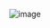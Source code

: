 ![image](https://github.com/maferrepy/seguradoras/assets/84424157/8e5922c1-71b9-4eb9-a5c5-c7d1387976cf)

